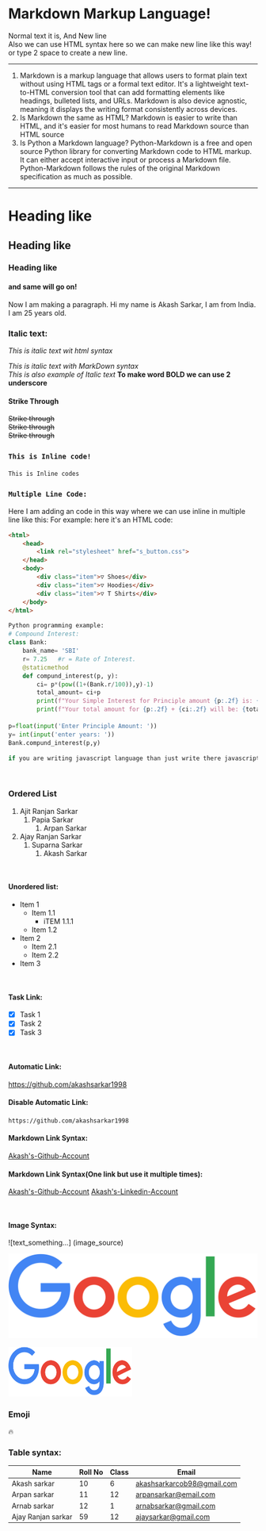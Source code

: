 # Markdown Markup Language!
<!--https://www.youtube.com/watch?v=bl0-DTgh-mw&list=PLgH5QX0i9K3qAW8DT6I0XOxC23qnA4FL-&index=12-->
<!--Mark Down is a lightweight language that you can use to add formatting to plain txt documents.--> 
<!--We can use HTML syntax in markdown!, This is how we make comments -->
Normal text it is, And New line <br/> Also we can use HTML syntax here so we can make new line like this way! or type 2 space to create a new line.

---
1. Markdown is a markup language that allows users to format plain text without using HTML tags or a formal text editor. It's a lightweight text-to-HTML conversion tool that can add formatting elements like headings, bulleted lists, and URLs. Markdown is also device agnostic, meaning it displays the writing format consistently across devices. 
2. Is Markdown the same as HTML?
Markdown is easier to write than HTML, and it's easier for most humans to read Markdown source than HTML source
3. Is Python a Markdown language?
Python-Markdown is a free and open source Python library for converting Markdown code to HTML markup. It can either accept interactive input or process a Markdown file. Python-Markdown follows the rules of the original Markdown specification as much as possible.
<!--<hr>-->
<!--<hr>for horizontal rule!-->
<!--but we will use markdown-->
<!-- with this we maed an Horizontal rule-->
---
<!-- To markdown we need to start with #, # is a heading level-->
# <h1> Heading like  <!-- Same level as <h1> is html -->
##  <h2> Heading like
### <h3> Heading like
#### <h4> and same will go on!

<p> Now I am making a paragraph. Hi my name is Akash Sarkar, I am from India. I am 25 years old. </p>

### Italic text:
<i> This is italic text wit html syntax </i><br>

_This is italic text with MarkDown syntax_  
*This is also example of Italic text*
__To make word BOLD we can use 2 underscore__
<!-- Now Strikethrough text-->

#### Strike Through
<s> Strike through </s>  
<del> Strike through </del>  
~~Strike through~~  <!--Markdown syntax it is-->  
<!--Inline Code block-->  

### `This is Inline code!` <!--HTML syntax-->  
`This is Inline codes`
<!--Multiple line code blocks-->
### `Multiple Line Code:`
Here I am adding an code in this way
where we can use inline in multiple line like this:
For example: here it's an HTML code:
```html
<html>
    <head>
        <link rel="stylesheet" href="s_button.css">
    </head>
    <body>
        <div class="item">▽ Shoes</div>
        <div class="item">▽ Hoodies</div>
        <div class="item">▽ T Shirts</div>
    </body>
</html>
```  
```python
Python programming example:
# Compound Interest:
class Bank:
    bank_name= 'SBI'
    r= 7.25   #r = Rate of Interest.
    @staticmethod
    def compund_interest(p, y):
        ci= p*(pow((1+(Bank.r/100)),y)-1)
        total_amount= ci+p
        print(f"Your Simple Interest for Principle amount {p:.2f} is: {ci:.2f}")
        print(f"Your total amount for {p:.2f} + {ci:.2f} will be: {total_amount:.2f}")
    
p=float(input('Enter Principle Amount: '))
y= int(input('enter years: '))
Bank.compund_interest(p,y)
```
```javascript
if you are writing javascript language than just write there javascript so that we can get the format or style of that programming language
```
<br>
<!--List: See in Markdown language how to make list:-->

### Ordered List
1. Ajit Ranjan Sarkar
   1. Papia Sarkar
      1. Arpan Sarkar
2. Ajay Ranjan Sarkar
   1. Suparna Sarkar
      1. Akash Sarkar
<br>

#### Unordered list:
- Item 1
  - Item 1.1
    - iTEM 1.1.1
  - Item 1.2
- Item 2
  - Item 2.1
  - Item 2.2
- Item 3
<br>

#### Task Link:
- [x] Task 1
- [x] Task 2
- [x] Task 3

<br>

#### Automatic Link:
https://github.com/akashsarkar1998


#### Disable Automatic Link:
`https://github.com/akashsarkar1998`
<!-- Link is under the title, means if we click the tile then the link will open!-->
#### Markdown Link Syntax:
[Akash's-Github-Account](https://github.com/akashsarkar1998)

#### Markdown Link Syntax(One link but use it multiple times):
[Akash's-Github-Account][website_link]
[Akash's-Linkedin-Account][Linkedin_Account]


<!--All links are here-->
[website_link]: https://github.com/akashsarkar1998
[Linkedin_Account]: https://www.linkedin.com/in/akash-sarkar59/

<br>  

#### Image Syntax:
<!--Markdown syntax:-->

![text_something...] (image_source)
<br>  

![profile](./google.png)
<!--HTML Syntax-->
<img src="./google.png" width="250" height= "100" title = "Profile image"/>  

<br>

### Emoji
🔥

### Table syntax:
| Name | Roll No | Class | Email |
|------|---------|-------|-------|
| Akash sarkar | 10 | 6 | akashsarkarcob98@gmail.com |
| Arpan sarkar | 11 | 12 | arpansarkar@email.com |
| Arnab sarkar | 12 | 1 | arnabsarkar@gmail.com |
| Ajay Ranjan sarkar | 59 | 12 | ajaysarkar@gmail.com |